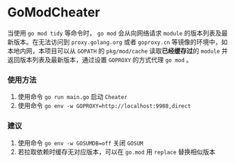 # GoModCheater

当使用 `go mod tidy` 等命令时， `go mod` 会从向网络请求 `module` 的版本列表及最新版本。在无法访问到 `proxy.golang.org` 或者 `goproxy.cn` 等镜像的环境中，如本地内网，本项目可以从 `GOPATH` 的 `pkg/mod/cache` 读取**已经缓存过**的 `module` 并返回版本列表及最新版本，通过设置 `GOPROXY` 的方式代理 `go mod` 。

### 使用方法
1. 使用命令 `go run main.go` 启动 `Cheater`
2. 使用命令 `go env -w GOPROXY=http://localhost:9988,direct`

### 建议
1. 使用命令 `go env -w GOSUMDB=off` 关闭 `GOSUM`
2. 若拉取依赖时缓存无对应版本，可以在 `go.mod` 用 `replace` 替换相似版本